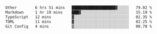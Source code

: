 <!--START_SECTION:waka-->

```txt
Other        6 hrs 51 mins   ███████████████████▓░░░░░   79.02 %
Markdown     1 hr 19 mins    ███▓░░░░░░░░░░░░░░░░░░░░░   15.19 %
TypeScript   12 mins         ▓░░░░░░░░░░░░░░░░░░░░░░░░   02.35 %
TOML         11 mins         ▓░░░░░░░░░░░░░░░░░░░░░░░░   02.25 %
Git Config   4 mins          ▒░░░░░░░░░░░░░░░░░░░░░░░░   00.78 %
```

<!--END_SECTION:waka-->